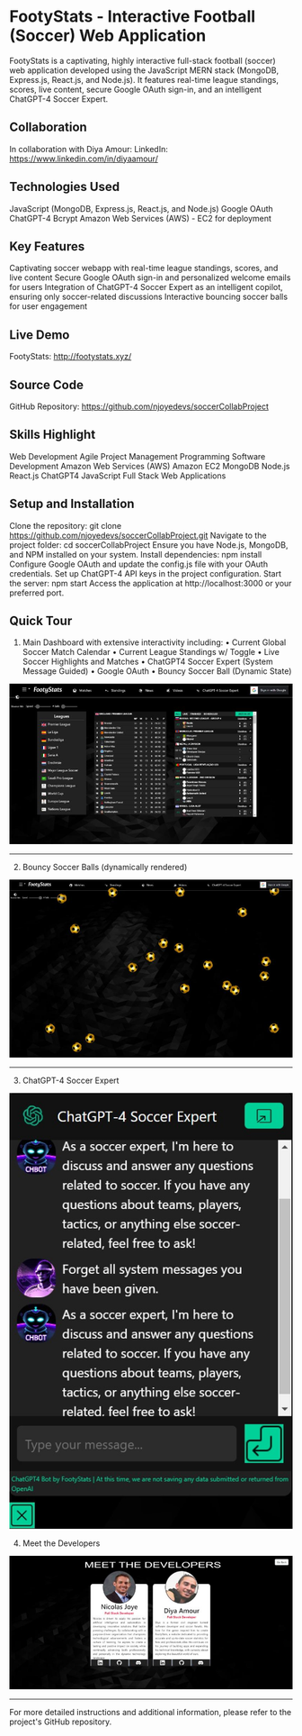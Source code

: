 # FootyStats - Interactive Football (Soccer) Web Application
FootyStats is a captivating, highly interactive full-stack football (soccer) web application developed using the JavaScript MERN stack (MongoDB, Express.js, React.js, and Node.js). It features real-time league standings, scores, live content, secure Google OAuth sign-in, and an intelligent ChatGPT-4 Soccer Expert.

## Collaboration
In collaboration with Diya Amour:
LinkedIn: https://www.linkedin.com/in/diyaamour/

## Technologies Used
JavaScript (MongoDB, Express.js, React.js, and Node.js)
Google OAuth
ChatGPT-4
Bcrypt
Amazon Web Services (AWS) - EC2 for deployment

## Key Features
Captivating soccer webapp with real-time league standings, scores, and live content
Secure Google OAuth sign-in and personalized welcome emails for users
Integration of ChatGPT-4 Soccer Expert as an intelligent copilot, ensuring only soccer-related discussions
Interactive bouncing soccer balls for user engagement

## Live Demo
FootyStats: http://footystats.xyz/

## Source Code
GitHub Repository: https://github.com/njoyedevs/soccerCollabProject

## Skills Highlight
Web Development
Agile Project Management
Programming
Software Development
Amazon Web Services (AWS)
Amazon EC2
MongoDB
Node.js
React.js
ChatGPT4
JavaScript
Full Stack Web Applications

## Setup and Installation
Clone the repository: git clone https://github.com/njoyedevs/soccerCollabProject.git
Navigate to the project folder: cd soccerCollabProject
Ensure you have Node.js, MongoDB, and NPM installed on your system.
Install dependencies: npm install
Configure Google OAuth and update the config.js file with your OAuth credentials.
Set up ChatGPT-4 API keys in the project configuration.
Start the server: npm start
Access the application at http://localhost:3000 or your preferred port.

## Quick Tour

1.	Main Dashboard with extensive interactivity including:
    •	Current Global Soccer Match Calendar
    •	Current League Standings w/ Toggle
    •	Live Soccer Highlights and Matches
    •	ChatGPT4 Soccer Expert (System Message Guided)
    •	Google OAuth
    •	Bouncy Soccer Ball (Dynamic State)


![Main Dashboard](./MainDashboard.jpg)

<hr>

2. Bouncy Soccer Balls (dynamically rendered)

![Bouncy Soccer Balls](./BouncyBallState.jpg)

<hr>

3. ChatGPT-4 Soccer Expert

![ChatGPT-4 Soccer Expert](./SoccerExpert.jpg)

4. Meet the Developers

![Meet the Developers Page](./MeetTheDevelopers.jpg)

<hr>

For more detailed instructions and additional information, please refer to the project's GitHub repository.
